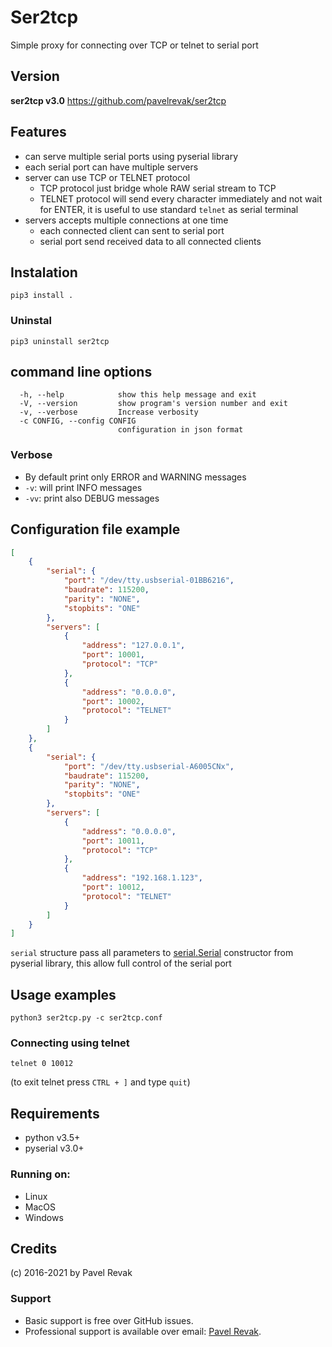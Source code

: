 # Ser2tcp
Simple proxy for connecting over TCP or telnet to serial port

## Version
**ser2tcp v3.0** https://github.com/pavelrevak/ser2tcp

## Features
- can serve multiple serial ports using pyserial library
- each serial port can have multiple servers
- server can use TCP or TELNET protocol
  - TCP protocol just bridge whole RAW serial stream to TCP
  - TELNET protocol will send every character immediately and not wait for ENTER, it is useful to use standard `telnet` as serial terminal
- servers accepts multiple connections at one time
    - each connected client can sent to serial port
    - serial port send received data to all connected clients

## Instalation
```
pip3 install .
```

### Uninstal
```
pip3 uninstall ser2tcp
```

## command line options
```
  -h, --help            show this help message and exit
  -V, --version         show program's version number and exit
  -v, --verbose         Increase verbosity
  -c CONFIG, --config CONFIG
                        configuration in json format
```

### Verbose
- By default print only ERROR and WARNING messages
- `-v`: will print INFO messages
- `-vv`: print also DEBUG messages

## Configuration file example
```json
[
    {
        "serial": {
            "port": "/dev/tty.usbserial-01BB6216",
            "baudrate": 115200,
            "parity": "NONE",
            "stopbits": "ONE"
        },
        "servers": [
            {
                "address": "127.0.0.1",
                "port": 10001,
                "protocol": "TCP"
            },
            {
                "address": "0.0.0.0",
                "port": 10002,
                "protocol": "TELNET"
            }
        ]
    },
    {
        "serial": {
            "port": "/dev/tty.usbserial-A6005CNx",
            "baudrate": 115200,
            "parity": "NONE",
            "stopbits": "ONE"
        },
        "servers": [
            {
                "address": "0.0.0.0",
                "port": 10011,
                "protocol": "TCP"
            },
            {
                "address": "192.168.1.123",
                "port": 10012,
                "protocol": "TELNET"
            }
        ]
    }
]
```
`serial` structure pass all parameters to [serial.Serial](https://pythonhosted.org/pyserial/pyserial_api.html#classes) constructor from pyserial library,
this allow full control of the serial port

## Usage examples
```
python3 ser2tcp.py -c ser2tcp.conf
```

### Connecting using telnet
```
telnet 0 10012
```
(to exit telnet press `CTRL + ]` and type `quit`)


## Requirements
- python v3.5+
- pyserial v3.0+

### Running on:
- Linux
- MacOS
- Windows

## Credits
(c) 2016-2021 by Pavel Revak

### Support
- Basic support is free over GitHub issues.
- Professional support is available over email: [Pavel Revak](mailto:pavel.revak@gmail.com?subject=[GitHub]%20ser2tcp).
